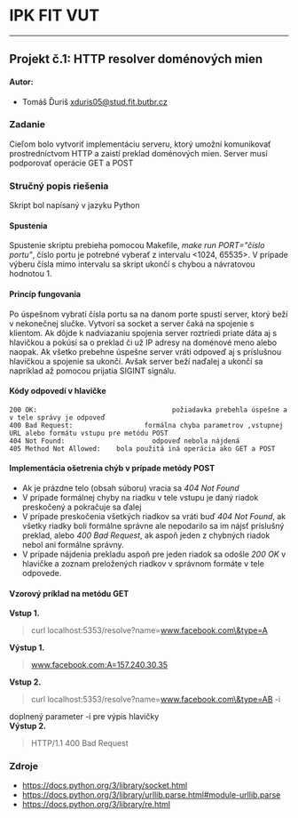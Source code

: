 # IPK FIT VUT 
---
## Projekt č.1: HTTP resolver doménových mien
#### Autor:
- Tomáš Ďuriš <xduris05@stud.fit.butbr.cz>  

### Zadanie
Cieľom bolo vytvoriť implementáciu serveru, ktorý umožní komunikovať prostredníctvom HTTP a zaistí preklad doménových mien. Server musí podporovať operácie GET a POST

### Stručný popis riešenia
Skript bol napísaný v jazyku Python
#### Spustenia
Spustenie skriptu prebieha pomocou Makefile, 
*make run PORT="číslo portu"*, číslo portu je potrebné vyberať z intervalu <1024, 65535>. V prípade výberu čísla mimo intervalu sa skript ukončí s chybou a návratovou hodnotou 1.

#### Princíp fungovania
Po úspešnom vybratí čísla portu sa na danom porte spustí server, ktorý beží v nekonečnej slučke. Vytvorí sa socket a server čaká na spojenie s klientom. Ak dôjde k nadviazaniu spojenia server roztriedi priate dáta aj s hlavičkou a pokúsi sa o preklad či už IP adresy na doménové meno alebo naopak. Ak všetko prebehne úspešne server vráti odpoveď aj s príslušnou hlavičkou a spojenie sa ukončí. Avšak server beží naďalej a ukončí sa napríklad až pomocou prijatia SIGINT signálu.

#### Kódy odpovedí v hlavičke
```
200 OK:                                  požiadavka prebehla úspešne a v tele správy je odpoveď
400 Bad Request:                  formálna chyba parametrov ,vstupnej URL alebo formátu vstupu pre metódu POST
404 Not Found:                      odpoveď nebola nájdená
405 Method Not Allowed:    bola použitá iná operácia ako GET a POST
```
#### Implementácia ošetrenia chýb v prípade metódy POST
- Ak je prázdne telo (obsah súboru) vracia sa *404 Not Found*
- V prípade formálnej chyby na riadku v tele vstupu je daný riadok preskočený a pokračuje sa ďalej
- V prípade preskočenia všetkých riadkov sa vráti buď *404 Not Found*, ak všetky riadky boli formálne správne ale nepodarilo sa im nájsť príslušný preklad, alebo *400 Bad Request*, ak aspoň jeden z chybných riadok nebol ani formálne správny.
- V prípade nájdenia prekladu aspoň pre jeden riadok sa odošle *200 OK* v hlavičke a zoznam preložených riadkov v správnom formáte v tele odpovede.
  
#### Vzorový príklad na metódu GET
**Vstup 1.**
> curl localhost:5353/resolve?name=www.facebook.com\&type=A 

**Výstup 1.**
> www.facebook.com:A=157.240.30.35 

**Vstup 2.**
> curl localhost:5353/resolve?name=www.facebook.com\&type=AB -i 

doplnený parameter -i pre výpis hlavičky <br>
**Výstup 2.**
> HTTP/1.1 400 Bad Request 

### Zdroje
- <https://docs.python.org/3/library/socket.html>
- <https://docs.python.org/3/library/urllib.parse.html#module-urllib.parse>
- <https://docs.python.org/3/library/re.html>
